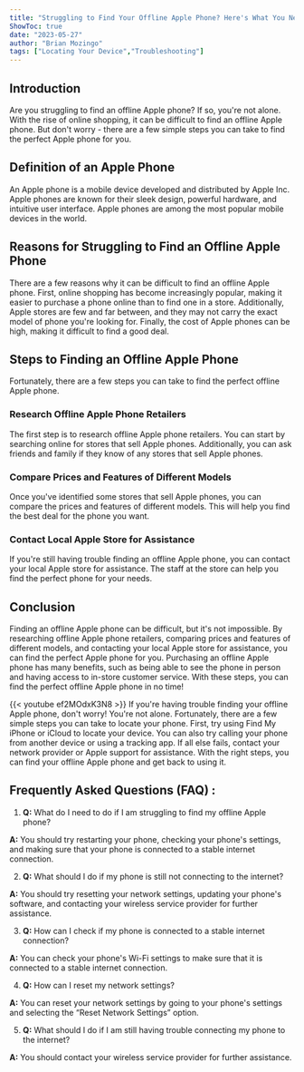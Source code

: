 ```yaml
---
title: "Struggling to Find Your Offline Apple Phone? Here's What You Need to Do!"
ShowToc: true 
date: "2023-05-27"
author: "Brian Mozingo" 
tags: ["Locating Your Device","Troubleshooting"]
---
```

## Introduction
Are you struggling to find an offline Apple phone? If so, you're not alone. With the rise of online shopping, it can be difficult to find an offline Apple phone. But don't worry - there are a few simple steps you can take to find the perfect Apple phone for you. 

## Definition of an Apple Phone
An Apple phone is a mobile device developed and distributed by Apple Inc. Apple phones are known for their sleek design, powerful hardware, and intuitive user interface. Apple phones are among the most popular mobile devices in the world. 

## Reasons for Struggling to Find an Offline Apple Phone
There are a few reasons why it can be difficult to find an offline Apple phone. First, online shopping has become increasingly popular, making it easier to purchase a phone online than to find one in a store. Additionally, Apple stores are few and far between, and they may not carry the exact model of phone you're looking for. Finally, the cost of Apple phones can be high, making it difficult to find a good deal. 

## Steps to Finding an Offline Apple Phone
Fortunately, there are a few steps you can take to find the perfect offline Apple phone. 

### Research Offline Apple Phone Retailers
The first step is to research offline Apple phone retailers. You can start by searching online for stores that sell Apple phones. Additionally, you can ask friends and family if they know of any stores that sell Apple phones. 

### Compare Prices and Features of Different Models
Once you've identified some stores that sell Apple phones, you can compare the prices and features of different models. This will help you find the best deal for the phone you want. 

### Contact Local Apple Store for Assistance
If you're still having trouble finding an offline Apple phone, you can contact your local Apple store for assistance. The staff at the store can help you find the perfect phone for your needs. 

## Conclusion
Finding an offline Apple phone can be difficult, but it's not impossible. By researching offline Apple phone retailers, comparing prices and features of different models, and contacting your local Apple store for assistance, you can find the perfect Apple phone for you. Purchasing an offline Apple phone has many benefits, such as being able to see the phone in person and having access to in-store customer service. With these steps, you can find the perfect offline Apple phone in no time!

{{< youtube ef2MOdxK3N8 >}} 
If you're having trouble finding your offline Apple phone, don't worry! You're not alone. Fortunately, there are a few simple steps you can take to locate your phone. First, try using Find My iPhone or iCloud to locate your device. You can also try calling your phone from another device or using a tracking app. If all else fails, contact your network provider or Apple support for assistance. With the right steps, you can find your offline Apple phone and get back to using it.

## Frequently Asked Questions (FAQ) :
1. **Q:** What do I need to do if I am struggling to find my offline Apple phone?

**A:** You should try restarting your phone, checking your phone's settings, and making sure that your phone is connected to a stable internet connection.

2. **Q:** What should I do if my phone is still not connecting to the internet?

**A:** You should try resetting your network settings, updating your phone's software, and contacting your wireless service provider for further assistance.

3. **Q:** How can I check if my phone is connected to a stable internet connection?

**A:** You can check your phone's Wi-Fi settings to make sure that it is connected to a stable internet connection.

4. **Q:** How can I reset my network settings?

**A:** You can reset your network settings by going to your phone's settings and selecting the “Reset Network Settings” option.

5. **Q:** What should I do if I am still having trouble connecting my phone to the internet?

**A:** You should contact your wireless service provider for further assistance.


